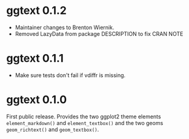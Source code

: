 # ggtext 0.1.2

- Maintainer changes to Brenton Wiernik.
- Removed LazyData from package DESCRIPTION to fix CRAN NOTE

# ggtext 0.1.1

- Make sure tests don't fail if vdiffr is missing.

# ggtext 0.1.0

First public release. Provides the two ggplot2 theme elements `element_markdown()` and `element_textbox()` and the two geoms `geom_richtext()` and `geom_textbox()`.

